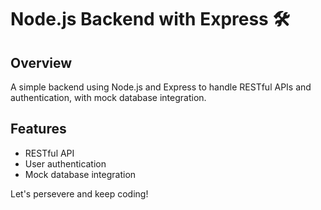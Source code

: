# Node.js Backend with Express 🛠️

## Overview
A simple backend using Node.js and Express to handle RESTful APIs and authentication, with mock database integration.

## Features
- RESTful API
- User authentication
- Mock database integration

Let's persevere and keep coding! 
